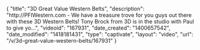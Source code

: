{
    "title": "3D Great Value Western Belts",
    "description": "http:\/\/PFIWestern.com - We have a treasure trove for you guys out there with these 3D Western Belts! Tony Brock from 3D is in the studio with Paul to give yo...",
    "videoid": "167931",
    "date_created": "1400657542",
    "date_modified": "1418181431",
    "type": "captivate",
    "layout": "video",
    "url": "\/v\/3d-great-value-western-belts\/167931"
}